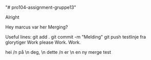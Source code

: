 "# pro104-assignment-gruppe13" 

Alright

Hey marcus var her
Merging?

Useful lines:
git add .
git commit -m "Melding"
git push
testlinje fra glorytiger
Work please
Work. Work.

hei
/n
på
\n
deg,
\n
dette
/n
er
\n
en ny merge test